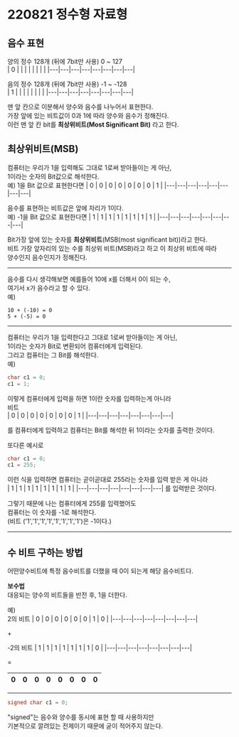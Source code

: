 # 220821 정수형 자료형  

## 음수 표현
양의 정수 128개 (뒤에 7bit만 사용) 0 ~ 127    
| 0 |   |   |   |   |   |   |   |
|---|---|---|---|---|---|---|---|

음의 정수 128개 (뒤에 7bit만 사용) -1 ~ -128  
| 1 |   |   |   |   |   |   |   |
|---|---|---|---|---|---|---|---|  

맨 앞 칸으로 이분해서 양수와 음수를 나누어서 표현한다.  
가장 앞에 있는 비트값이 0과 1에 따라 양수와 음수가 정해진다.  
이런 맨 앞 칸 bit를 **최상위비트(Most Significant Bit)** 라고 한다.   

## 최상위비트(MSB)  
컴퓨터는 우리가 1을 입력해도 그대로 1로써 받아들이는 게 아닌,  
1이라는 숫자의 Bit값으로 해석한다.    
예) 1을 Bit 값으로 표현한다면 
| 0 | 0 | 0 | 0 | 0 | 0 | 0 | 1 |
|---|---|---|---|---|---|---|---|

음수를 표현하는 비트값은 앞에 자리가 1이다.  
예) -1을 Bit 값으로 표현한다면
| 1 | 1 | 1 | 1 | 1 | 1 | 1 | 1 |
|---|---|---|---|---|---|---|---|

Bit가장 앞에 있는 숫자를 **최상위비트**(MSB(most significant bit))라고 한다.  
비트 가장 앞자리의 있는 수를 최상위 비트(MSB)라고 하고 이 최상위 비트에 따라  
양수인지 음수인지가 정해진다.

---

음수를 다시 생각해보면 예를들어 10에 x를 더해서 0이 되는 수,  
여기서 x가 음수라고 할 수 있다.  
예) 
```
10 + (-10) = 0  
5 + (-5) = 0
```
---

컴퓨터는 우리가 1을 입력한다고 그대로 1로써 받아들이는 게 아닌,  
1이라는 숫자가 Bit로 변환되어 컴퓨터에게 입력된다.  
그리고 컴퓨터는 그 Bit를 해석한다.  
예)  
```cpp
char c1 = 0;  
c1 = 1; 
```
이렇게 컴퓨터에게 입력을 하면 1이란 숫자를 입력하는게 아니라  
비트  
| 0 | 0 | 0 | 0 | 0 | 0 | 0 | 1 |
|---|---|---|---|---|---|---|---|

를 컴퓨터에게 입력하고 컴퓨터는 Bit를 해석한 뒤 1이라는 숫자를 출력한 것이다.

 
또다른 예시로 
```cpp
char c1 = 0;
c1 = 255; 
```
이런 식을 입력하면 컴퓨터는 곧이곧대로 255라는 숫자를 입력 받은 게 아니라  
| 1 | 1 | 1 | 1 | 1 | 1 | 1 | 1 |
|---|---|---|---|---|---|---|---|
를 입력받은 것이다.  

그렇기 때문에 나는 컴퓨터에게 255를 입력했어도  
컴퓨터는 이 숫자를 -1로 해석한다.  
(비트 ('1','1','1','1','1','1','1','1')은 -1이다.)

---

## 수 비트 구하는 방법
어떤양수비트에 특정 음수비트를 더했을 때 0이 되는게 해당 음수비트다.

**보수법**  
대응되는 양수의 비트들을 반전 후, 1을 더한다.  

예)  
2의 비트
| 0 | 0 | 0 | 0 | 0 | 0 | 1 | 0 |
|---|---|---|---|---|---|---|---|

&#43;

-2의 비트
| 1 | 1 | 1 | 1 | 1 | 1 | 1 | 0 |
|---|---|---|---|---|---|---|---|

=

| 0 | 0 | 0 | 0 | 0 | 0 | 0 | 0 |
|---|---|---|---|---|---|---|---|


---

```cpp
signed char c1 = 0;
```

"signed"는 음수와 양수를 동시에 표현 할 때 사용하지만  
기본적으로 깔려있는 전제이기 때문에 굳이 적어주지 않는다.